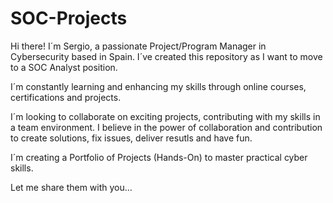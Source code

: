 # SOC-Projects
Hi there! I´m Sergio, a passionate Project/Program Manager in Cybersecurity based in Spain. I´ve created this repository as I want to move to a SOC Analyst position.

I´m constantly learning and enhancing my skills through online courses, certifications and projects.

I´m looking to collaborate on exciting projects, contributing with my skills in a team environment. I believe in the power of collaboration and contribution to create solutions, fix issues, deliver resutls and have fun.

I´m creating a Portfolio of Projects (Hands-On) to master practical cyber skills. 

Let me share them with you...
